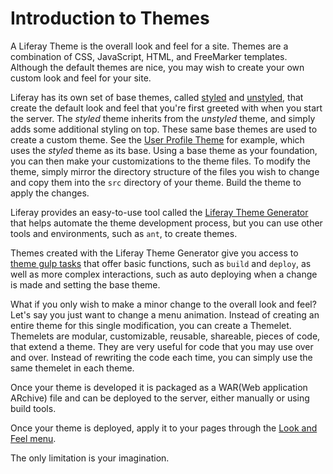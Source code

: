 # Introduction to Themes [](id=introduction-to-themes)

A Liferay Theme is the overall look and feel for a site. Themes are a 
combination of CSS, JavaScript, HTML, and FreeMarker templates. Although the
default themes are nice, you may wish to create your own custom look and feel
for your site.

Liferay has its own set of base themes, called [styled](https://github.com/liferay/liferay-portal/tree/master/modules/apps/foundation/frontend-theme/frontend-theme-styled) 
and [unstyled](https://github.com/liferay/liferay-portal/tree/master/modules/apps/foundation/frontend-theme/frontend-theme-unstyled), 
that create the default look and feel that you're first greeted with when you 
start the server. The *styled* theme inherits from the *unstyled* theme, and 
simply adds some additional styling on top. These same base themes are used to 
create a custom theme. See the [User Profile Theme](https://github.com/liferay/liferay-portal/tree/1ec7ef30e409de8b53dc8342e8ba7e7540bceef8/modules/apps/foundation/frontend-theme/frontend-theme-user-profile)
for example, which uses the *styled* theme as its base. Using a base theme as 
your foundation, you can then make your customizations to the theme files. To
modify the theme, simply mirror the directory structure of the files
you wish to change and copy them into the `src` directory of your theme. Build
the theme to apply the changes.

Liferay provides an easy-to-use tool called the [Liferay Theme Generator](/develop/tutorials/-/knowledge_base/7-0/themes-generator) 
that helps automate the theme development process, but you can use other tools 
and environments, such as `ant`, to create themes.

Themes created with the Liferay Theme Generator give you access to [theme gulp tasks](/develop/reference/-/knowledge_base/7-0/theme-gulp-tasks) 
that offer basic functions, such as `build` and `deploy`, as well as 
more complex interactions, such as auto deploying when a change is made and 
setting the base theme.

What if you only wish to make a minor change to the overall look and feel? Let's
say you just want to change a menu animation. Instead of creating an entire
theme for this single modification, you can create a Themelet. Themelets are 
modular, customizable, reusable, shareable, pieces of code, that extend a theme. 
They are very useful for code that you may use over and over. Instead of 
rewriting the code each time, you can simply use the same themelet in each theme.

Once your theme is developed it is packaged as a WAR(Web application ARchive)
file and can be deployed to the server, either manually or using build tools.

Once your theme is deployed, apply it to your pages through the [Look and Feel
menu](https://dev.liferay.com/discover/portal/-/knowledge_base/7-0/creating-and-managing-pages#customizing-the-look-and-feel-of-site-pages).

The only limitation is your imagination.
